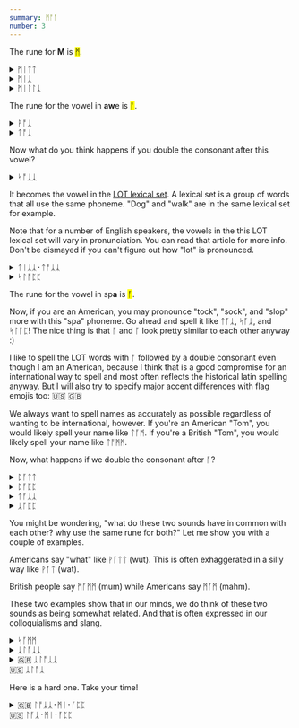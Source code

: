 ```yaml
---
summary: ᛗᚩᚪ
number: 3
---
```


The rune for <strong>M</strong> is <mark>ᛗ</mark>.

<details>
    <summary>ᛗᛁᛏᛏ</summary>
    <p>mitt</p>
</details>

<details>
    <summary>ᛗᛁᛣ</summary>
    <p>meek</p>
</details>

<details>
    <summary>ᛗᛁᛚᛚᛣ</summary>
    <p>milk</p>
</details>

The rune for the vowel in <strong>aw</strong>e is <mark>ᚩ</mark>.

<details>
    <summary>ᚹᚩᛣ</summary>
    <p>walk</p>
</details>

<details>
    <summary>ᛏᚩᛣ</summary>
    <p>talk</p>
</details>

Now what do you think happens if you double the consonant after this vowel?

<details>
    <summary>ᛋᚩᛣᛣ</summary>
    <p>sock</p>
</details>

It becomes the vowel in the [LOT lexical set](https://ecampusontario.pressbooks.pub/lexicalsets/chapter/4-lot-lexical-set/). A lexical set is a group of words that all use the same phoneme. "Dog" and "walk" are in the same lexical set for example.

Note that for a number of English speakers, the vowels in the this LOT lexical set will vary in pronunciation. You can read that article for more info. Don't be dismayed if you can't figure out how "lot" is pronounced.

<details>
    <summary>ᛏᛁᛣᛣ᛫ᛏᚩᛣᛣ</summary>
    <p>tick tock</p>
</details>

<details>
    <summary>ᛋᛚᚩᛈᛈ</summary>
    <p>slop</p>
</details>

The rune for the vowel in sp<strong>a</strong> is <mark>ᚪ</mark>.

Now, if you are an American, you may pronounce "tock", "sock", and "slop" more with this "spa" phoneme. Go ahead and spell it like ᛏᚪᛣ, ᛋᚪᛣ, and ᛋᛚᚪᛈ! The nice thing is that ᚩ and ᚪ look pretty similar to each other anyway :)

I like to spell the LOT words with ᚩ followed by a double consonant even though I am an American, because I think that is a good compromise for an international way to spell and most often reflects the historical latin spelling anyway. But I will also try to specify major accent differences with flag emojis too: 🇺🇸 🇬🇧

We always want to spell names as accurately as possible regardless of wanting to be international, however. If you're an American "Tom", you would likely spell your name like ᛏᚪᛗ. If you're a British "Tom", you would likely spell your name like ᛏᚩᛗᛗ.

Now, what happens if we double the consonant after ᚪ?

<details>
    <summary>ᛈᚪᛏᛏ</summary>
    <p>putt</p>
</details>

<details>
    <summary>ᛈᚪᛈᛈ</summary>
    <p>pup</p>
</details>

<details>
    <summary>ᛏᚪᛣᛣ</summary>
    <p>tuck</p>
</details>

<details>
    <summary>ᛣᚪᛈᛈ</summary>
    <p>cup</p>
</details>

You might be wondering, "what do these two sounds have in common with each other? why use the same rune for both?" Let me show you with a couple of examples.

Americans say "what" like ᚹᚪᛏᛏ (wut). This is often exhaggerated in a silly way like ᚹᚪᛏ (wat).

British people say ᛗᚪᛗᛗ (mum) while Americans say ᛗᚪᛗ (mahm).

These two examples show that in our minds, we do think of these two sounds as being somewhat related. And that is often expressed in our colloquialisms and slang.

<details>
    <summary>ᛋᚪᛗᛗ</summary>
    <p>some / sum</p>
</details>

<details>
    <summary>ᛣᛚᚪᛣᛣ</summary>
    <p>cluck 🐔</p>
</details>

<details>
    <summary>🇬🇧 ᛣᛚᚩᛣᛣ<br>🇺🇸 ᛣᛚᚪᛣ</summary>
    <p>clock 🕰️</p>
</details>

Here is a hard one. Take your time!

<details>
    <summary>🇬🇧 ᛚᚩᛣᛣ᛫ᛗᛁ᛫ᚪᛈᛈ<br>🇺🇸 ᛚᚪᛣ᛫ᛗᛁ᛫ᚪᛈᛈ</summary>
    <p>Lock me up</p>
</details>
